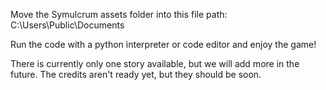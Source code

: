 Move the Symulcrum assets folder into this file path:
C:\Users\Public\Documents

Run the code with a python interpreter or code editor and enjoy the game!

There is currently only one story available, but we will add more in the future.
The credits aren't ready yet, but they should be soon.
